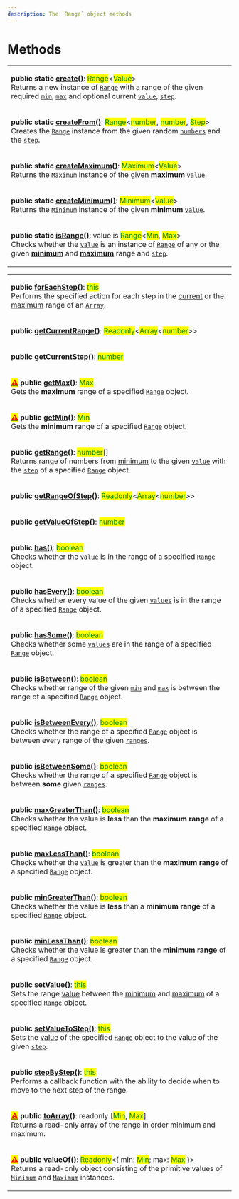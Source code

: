 ```yaml
---
description: The `Range` object methods
---
```


# Methods

|                                                                                                                                                                                                                                                                                                                                                                                                                                                                                                                                                                                                                                             |
| ------------------------------------------------------------------------------------------------------------------------------------------------------------------------------------------------------------------------------------------------------------------------------------------------------------------------------------------------------------------------------------------------------------------------------------------------------------------------------------------------------------------------------------------------------------------------------------------------------------------------------------------- |
| <p><strong>public static</strong> <a href="static-create.md#range.create"><strong>create()</strong></a>: <mark style="color:green;">Range</mark>&#x3C;<mark style="color:green;">Value</mark>><br>Returns a new instance of <a href="broken-reference"><code>Range</code></a> with a range of the given required <a href="static-create.md#min-min"><code>min</code></a>, <a href="static-create.md#max-max"><code>max</code></a> and optional current <a href="static-create.md#value-number"><code>value</code></a>, <a href="static-create.md#step-step-1-asstep"><code>step</code></a>.</p>                                             |
| <p><strong>public static</strong> <a href="static-createfrom.md#range.createfrom"><strong>createFrom()</strong></a>: <mark style="color:green;">Range</mark>&#x3C;<mark style="color:green;">number</mark>, <mark style="color:green;">number</mark>, <mark style="color:green;">Step</mark>><br>Creates the <a href="broken-reference"><code>Range</code></a> instance from the given random <a href="static-createfrom.md#numbers-number"><code>numbers</code></a> and the <a href="static-createfrom.md#step-step"><code>step</code></a>.</p>                                                                                            |
| <p><strong>public static</strong> <a href="static-createmaximum.md#range.createmaximum"><strong>createMaximum()</strong></a>: <mark style="color:green;">Maximum</mark>&#x3C;<mark style="color:green;">Value</mark>><br>Returns the <a href="broken-reference"><code>Maximum</code></a> instance of the given <strong>maximum</strong> <a href="static-createmaximum.md#value-value"><code>value</code></a>.</p>                                                                                                                                                                                                                           |
| <p><strong>public static</strong> <a href="static-createminimum.md#range.createminimum"><strong>createMinimum()</strong></a>: <mark style="color:green;">Minimum</mark>&#x3C;<mark style="color:green;">Value</mark>><br>Returns the <a href="broken-reference"><code>Minimum</code></a> instance of the given <strong>minimum</strong> <a href="static-createminimum.md#value-value"><code>value</code></a>.</p>                                                                                                                                                                                                                           |
| <p><strong>public static</strong> <a href="static-isrange.md#range.isrange"><strong>isRange()</strong></a>: value is <mark style="color:green;">Range</mark>&#x3C;<mark style="color:green;">Min</mark>, <mark style="color:green;">Max</mark>><br>Checks whether the <a href="static-isrange.md#value-any"><code>value</code></a> is an instance of <a href="broken-reference"><code>Range</code></a> of any or the given <a href="static-isrange.md#min-min"><strong>minimum</strong></a> and <a href="static-isrange.md#max-max"><strong>maximum</strong></a> range and <a href="static-isrange.md#step-step"><code>step</code></a>.</p> |

|                                                                                                                                                                                                                                                                                                                                                                                                                                                                                                                                                                                                                                                                          |
| ------------------------------------------------------------------------------------------------------------------------------------------------------------------------------------------------------------------------------------------------------------------------------------------------------------------------------------------------------------------------------------------------------------------------------------------------------------------------------------------------------------------------------------------------------------------------------------------------------------------------------------------------------------------------ |
| <p><strong>public</strong> <a href="foreachstep.md#range.prototype.foreachstep"><strong>forEachStep()</strong></a>: <mark style="color:green;">this</mark><br>Performs the specified action for each step in the <a href="../properties/value.md#range.prototype.value">current</a> or the <a href="../properties/max.md#range.prototype.max">maximum</a> range of an <a href="https://developer.mozilla.org/en-US/docs/Web/JavaScript/Reference/Global_Objects/Array"><code>Array</code></a>.</p>                                                                                                                                                                       |
| <p><strong>public</strong> <a href="getcurrentrange.md#range.prototype.getcurrentrange"><strong>getCurrentRange()</strong></a>: <mark style="color:green;">Readonly</mark>&#x3C;<mark style="color:green;">Array</mark>&#x3C;<mark style="color:green;">number</mark>>> | <mark style="color:green;">undefined</mark><br>Returns a range of numbers from <a href="../properties/min.md#range.prototype.min">minimum</a> to the current <a href="../properties/value.md#range.prototype.value">value</a> by the <a href="../accessors/get-step.md#range.prototype.step"><code>step</code></a> of a specified <a href="broken-reference"><code>Range</code></a> object</p> |
| <p><strong>public</strong> <a href="getcurrentstep.md#range.prototype.getcurrentstep"><strong>getCurrentStep()</strong></a>: <mark style="color:green;">number</mark> | <mark style="color:green;">undefined</mark><br>Returns the step of the range <a href="../properties/value.md">value</a>.</p>                                                                                                                                                                                                                                                                                                                                                                     |
| <p><mark style="color:red;"></mark><a href="../../general-concepts.md#undefined"><mark style="color:red;">⚠</mark></a> <strong>public</strong> <a href="getmax.md#range.prototype.getmax"><strong>getMax()</strong></a>: <mark style="color:green;">Max</mark><br><mark style="color:green;"></mark>Gets the <strong>maximum</strong> range of a specified <a href="broken-reference"><code>Range</code></a> object.</p>                                                                                                                                                                                                                                                 |
| <p><mark style="color:red;"></mark><a href="../../general-concepts.md#undefined"><mark style="color:red;">⚠</mark></a> <strong>public</strong> <a href="getmin.md#range.prototype.getmin"><strong>getMin()</strong></a>: <mark style="color:green;">Min</mark><br><mark style="color:green;"></mark>Gets the <strong>minimum</strong> range of a specified <a href="broken-reference"><code>Range</code></a> object.</p>                                                                                                                                                                                                                                                 |
| <p><strong>public</strong> <a href="getrange.md"><strong>getRange()</strong></a>: <mark style="color:green;">number</mark>[]<br>Returns range of numbers from <a href="../properties/min.md#range.prototype.min">minimum</a> to the given <a href="./#value-this.value-or-or-this.max"><code>value</code></a> with the <a href="../accessors/get-step.md#range.prototype.step"><code>step</code></a> of a specified <a href="broken-reference"><code>Range</code></a> object.</p>                                                                                                                                                                                        |
| <p><strong>public</strong> <a href="getrangeofstep.md#range.prototype.getrangeofstep"><strong>getRangeOfStep()</strong></a>: <mark style="color:green;">Readonly</mark>&#x3C;<mark style="color:green;">Array</mark>&#x3C;<mark style="color:green;">number</mark>>> | <mark style="color:green;">undefined</mark><br><mark style="color:green;"></mark>Returns a range of numbers by the specified step from the <a href="../properties/min.md#range.prototype.min">minimum</a> to the given <a href="getrangeofstep.md#step-number"><code>step</code></a> of a specified <a href="broken-reference"><code>Range</code></a> object.</p>                                 |
| <p><strong>public</strong> <a href="getvalueofstep.md#range.prototype.getvalueofstep"><strong>getValueOfStep()</strong></a>: <mark style="color:green;">number</mark> | <mark style="color:green;">undefined</mark><br><mark style="color:green;"></mark>Returns the range value of the given <a href="./#step-number"><code>step</code></a>.</p>                                                                                                                                                                                                                                                                                                                        |
| <p><strong>public</strong> <a href="has.md#range.prototype.has"><strong>has()</strong></a>: <mark style="color:green;">boolean</mark><br><mark style="color:green;"></mark>Checks whether the <a href="has.md#value-number"><code>value</code></a> is in the range of a specified <a href="broken-reference"><code>Range</code></a> object.</p>                                                                                                                                                                                                                                                                                                                          |
| <p><strong>public</strong> <a href="hasevery.md#range.prototype.hasevery"><strong>hasEvery()</strong></a>: <mark style="color:green;">boolean</mark><br><mark style="color:green;"></mark>Checks whether every value of the given <a href="hasevery.md#...values-number"><code>values</code></a> is in the range of a specified <a href="broken-reference"><code>Range</code></a> object.</p>                                                                                                                                                                                                                                                                            |
| <p><strong>public</strong> <a href="hassome.md#range.prototype.hassome"><strong>hasSome()</strong></a>: <mark style="color:green;">boolean</mark><br><mark style="color:green;"></mark>Checks whether some <a href="hassome.md#...values-number"><code>values</code></a> are in the range of a specified <a href="broken-reference"><code>Range</code></a> object.</p>                                                                                                                                                                                                                                                                                                   |
| <p><strong>public</strong> <a href="isbetween.md#range.prototype.isbetween"><strong>isBetween()</strong></a>: <mark style="color:green;">boolean</mark><br><mark style="color:green;"></mark>Checks whether range of the given <a href="isbetween.md#min-number"><code>min</code></a> and <a href="isbetween.md#max-number"><code>max</code></a> is between the range of a specified <a href="broken-reference"><code>Range</code></a> object.</p>                                                                                                                                                                                                                       |
| <p><strong>public</strong> <a href="isbetweenevery.md#range.prototype.isbetweenevery"><strong>isBetweenEvery()</strong></a>: <mark style="color:green;">boolean</mark><br><mark style="color:green;"></mark>Checks whether the range of a specified <a href="broken-reference"><code>Range</code></a> object is between every range of the given <a href="isbetweenevery.md#...ranges-number-number"><code>ranges</code></a>.</p>                                                                                                                                                                                                                                        |
| <p><strong>public</strong> <a href="isbetweensome.md#range.prototype.isbetweensome"><strong>isBetweenSome()</strong></a>: <mark style="color:green;">boolean</mark><br><mark style="color:green;"></mark>Checks whether the range of a specified <a href="broken-reference"><code>Range</code></a> object is between <strong>some</strong> given <a href="isbetweensome.md#...ranges-number-number"><code>ranges</code></a>.</p>                                                                                                                                                                                                                                         |
| <p><strong>public</strong> <a href="maxgreaterthan.md#range.prototype.maxgreaterthan"><strong>maxGreaterThan()</strong></a>: <mark style="color:green;">boolean</mark><br><mark style="color:green;"></mark>Checks whether the value is <strong>less</strong> than the <strong>maximum range</strong> of a specified <a href="broken-reference"><code>Range</code></a> object.</p>                                                                                                                                                                                                                                                                                       |
| <p><strong>public</strong> <a href="maxlessthan.md#range.prototype.maxlessthan"><strong>maxLessThan()</strong></a>: <mark style="color:green;">boolean</mark><br><mark style="color:green;"></mark>Checks whether the <a href="./#value-number"><code>value</code></a> is greater than the <strong>maximum range</strong> of a specified <a href="broken-reference"><code>Range</code></a> object.</p>                                                                                                                                                                                                                                                                   |
| <p><strong>public</strong> <a href="mingreaterthan.md#range.prototype.mingreaterthan"><strong>minGreaterThan()</strong></a>: <mark style="color:green;">boolean</mark><br><mark style="color:green;"></mark>Checks whether the value is <strong>less</strong> than a <strong>minimum range</strong> of a specified <a href="broken-reference"><code>Range</code></a> object.</p>                                                                                                                                                                                                                                                                                         |
| <p><strong>public</strong> <a href="minlessthan.md#range.prototype.minlessthan"><strong>minLessThan()</strong></a>: <mark style="color:green;">boolean</mark><br><mark style="color:green;"></mark>Checks whether the value is greater than the <strong>minimum range</strong> of a specified <a href="broken-reference"><code>Range</code></a> object.</p>                                                                                                                                                                                                                                                                                                              |
| <p><strong>public</strong> <a href="setvalue.md#range.prototype.setvalue"><strong>setValue()</strong></a>: <mark style="color:green;">this</mark><br>Sets the range <a href="../properties/value.md#range.prototype.value">value</a> between the <a href="../properties/min.md#range.prototype.min">minimum</a> and <a href="../properties/max.md#range.prototype.max">maximum</a> of a specified <a href="broken-reference"><code>Range</code></a> object.</p>                                                                                                                                                                                                          |
| <p><strong>public</strong> <a href="setvaluetostep.md#range.prototype.setvaluetostep"><strong>setValueToStep()</strong></a>: <mark style="color:green;">this</mark><br>Sets the <a href="../properties/value.md#range.prototype.value">value</a> of the specified <a href="broken-reference"><code>Range</code></a> object to the value of the given <a href="setvaluetostep.md#step-number"><code>step</code></a>.</p>                                                                                                                                                                                                                                                  |
| <p><strong>public</strong> <a href="stepbystep.md#range.prototype.stepbystep"><strong>stepByStep()</strong></a>: <mark style="color:green;">this</mark><br>Performs a callback function with the ability to decide when to move to the next step of the range.</p>                                                                                                                                                                                                                                                                                                                                                                                                       |
| <p><a href="../../general-concepts.md#undefined"><mark style="color:red;">⚠</mark></a> <strong>public</strong> <a href="toarray.md#range.prototype.toarray"><strong>toArray()</strong></a>: readonly [<mark style="color:green;">Min</mark>, <mark style="color:green;">Max</mark>]<br>Returns a read-only array of the range in order minimum and maximum.</p>                                                                                                                                                                                                                                                                                                          |
| <p><a href="../../general-concepts.md#undefined"><mark style="color:red;">⚠</mark></a> <strong>public</strong> <a href="valueof.md#range.prototype.valueof"><strong>valueOf()</strong></a>: <mark style="color:green;">Readonly</mark>&#x3C;{ min: <mark style="color:green;">Min</mark>; max: <mark style="color:green;">Max</mark> }><br>Returns a read-only object consisting of the primitive values of <a href="broken-reference"><code>Minimum</code></a> and <a href="broken-reference"><code>Maximum</code></a> instances.</p>                                                                                                                                   |

